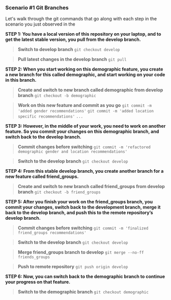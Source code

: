 ### Scenario #1 Git Branches

Let's walk through the git commands that go along with each step in the scenario you just observed in the 

**STEP 1: You have a local version of this repository on your laptop, and to get the latest stable version, you pull from the develop branch.**

> **Switch to develop branch**
	`git checkout develop`

> **Pull latest changes in the develop branch**
    `git pull`

**STEP 2: When you start working on this demographic feature, you create a new branch for this called demographic, and start working on your code in this branch.**

> **Create and switch to new branch called demographic from develop branch**
  	`git checkout -b demographic`

> **Work on this new feature and commit as you go**
    `git commit -m 'added gender recommendations'`
    `git commit -m 'added location specific recommendations'`
    `...
    `

**STEP 3: However, in the middle of your work, you need to work on another feature. So you commit your changes on this demographic branch, and switch back to the develop branch.**

> **Commit changes before switching**
	`git commit -m 'refactored demographic gender and location recommendations'`

> **Switch to the develop branch**
    `git checkout develop`

**STEP 4: From this stable develop branch, you create another branch for a new feature called friend_groups.**

> **Create and switch to new branch called friend_groups from develop branch**
	`git checkout -b friend_groups`
  
**STEP 5: After you finish your work on the friend_groups branch, you commit your changes, switch back to the development branch, merge it back to the develop branch, and push this to the remote repository’s develop branch.**

> **Commit changes before switching**
	`git commit -m 'finalized friend_groups recommendations'`
    
> **Switch to the develop branch**
`git checkout develop`

> **Merge friend_groups branch to develop**
`git merge --no-ff friends_groups`

> **Push to remote repository**
`git push origin develop
`

**STEP 6: Now, you can switch back to the demographic branch to continue your progress on that feature.**

> **Switch to the demographic branch**
`git checkout demographic`





